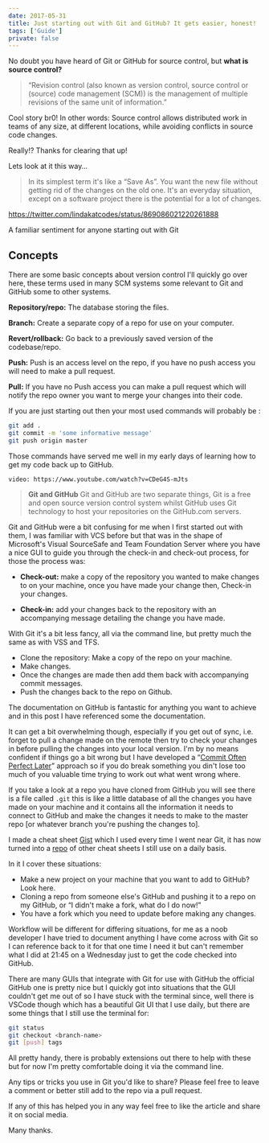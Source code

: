 ```yaml
---
date: 2017-05-31
title: Just starting out with Git and GitHub? It gets easier, honest!
tags: ['Guide']
private: false
---
```


No doubt you have heard of Git or GitHub for source control, but
**what is source control?**

> “Revision control (also known as version control, source control or
> (source) code management (SCM)) is the management of multiple
> revisions of the same unit of information.”

Cool story br0! In other words: Source control allows distributed work
in teams of any size, at different locations, while avoiding conflicts
in source code changes.

Really!? Thanks for clearing that up!

Lets look at it this way…

> In its simplest term it's like a “Save As”. You want the new file
> without getting rid of the changes on the old one. It's an everyday
> situation, except on a software project there is the potential for a
> lot of changes.

https://twitter.com/lindakatcodes/status/869086021220261888

A familiar sentiment for anyone starting out with Git

## Concepts

There are some basic concepts about version control I'll quickly go
over here, these terms used in many SCM systems some relevant to Git
and GitHub some to other systems.

**Repository/repo:** The database storing the files.

**Branch:** Create a separate copy of a repo for use on your computer.

**Revert/rollback:** Go back to a previously saved version of the
codebase/repo.

**Push:** Push is an access level on the repo, if you have no push
access you will need to make a pull request.

**Pull:** If you have no Push access you can make a pull request which
will notify the repo owner you want to merge your changes into their
code.

If you are just starting out then your most used commands will
probably be :

```bash
git add .
git commit -m 'some informative message'
git push origin master
```

Those commands have served me well in my early days of learning how to
get my code back up to GitHub.

`video: https://www.youtube.com/watch?v=CDeG4S-mJts`

> **Git and GitHub** Git and GitHub are two separate things, Git is a
> free and open source version control system whilst GitHub uses Git
> technology to host your repositories on the GitHub.com servers.

Git and GitHub were a bit confusing for me when I first started out
with them, I was familiar with VCS before but that was in the shape of
Microsoft's Visual SourceSafe and Team Foundation Server where you
have a nice GUI to guide you through the check-in and check-out
process, for those the process was:

- **Check-out:** make a copy of the repository you wanted to make
  changes to on your machine, once you have made your change then,
  Check-in your changes.

- **Check-in:** add your changes back to the repository with an
  accompanying message detailing the change you have made.

With Git it's a bit less fancy, all via the command line, but pretty
much the same as with VSS and TFS.

- Clone the repository: Make a copy of the repo on your machine.
- Make changes.
- Once the changes are made then add them back with accompanying
  commit messages.
- Push the changes back to the repo on Github.

The documentation on GitHub is fantastic for anything you want to
achieve and in this post I have referenced some the documentation.

It can get a bit overwhelming though, especially if you get out of
sync, i.e. forget to pull a change made on the remote then try to
check your changes in before pulling the changes into your local
version. I'm by no means confident if things go a bit wrong but I have
developed a “[Commit Often Perfect Later]” approach so if you do break
something you din't lose too much of you valuable time trying to work
out what went wrong where.

If you take a look at a repo you have cloned from GitHub you will see
there is a file called `.git` this is like a little database of all
the changes you have made on your machine and it contains all the
information it needs to connect to GitHub and make the changes it
needs to make to the master repo [or whatever branch you're pushing
the changes to].

I made a cheat sheet [Gist] which I used every time I went near Git,
it has now turned into a [repo] of other cheat sheets I still use on a
daily basis.

In it I cover these situations:

- Make a new project on your machine that you want to add to GitHub?
  Look here.
- Cloning a repo from someone else's GitHub and pushing it to a repo
  on my GitHub, or “I didn't make a fork, what do I do now!”
- You have a fork which you need to update before making any changes.

Workflow will be different for differing situations, for me as a noob
developer I have tried to document anything I have come across with
Git so I can reference back to it for that one time I need it but
can't remember what I did at 21:45 on a Wednesday just to get the code
checked into GitHub.

There are many GUIs that integrate with Git for use with GitHub the
official GitHub one is pretty nice but I quickly got into situations
that the GUI couldn't get me out of so I have stuck with the terminal
since, well there is VSCode though which has a beautiful Git UI that I
use daily, but there are some things that I still use the terminal
for:

```bash
git status
git checkout <branch-name>
git [push] tags
```

All pretty handy, there is probably extensions out there to help with
these but for now I'm pretty comfortable doing it via the command
line.

Any tips or tricks you use in Git you'd like to share? Please feel
free to leave a comment or better still add to the repo via a pull
request.

If any of this has helped you in any way feel free to like the article
and share it on social media.

Many thanks.

<!-- LINKS -->

[commit often perfect later]:
  https://gist.github.com/SethRobertson/1540906/68feeabfe906ec1eb893e4fa45f402795ed6e62c#commit
[gist]:
  https://gist.github.com/spences10/5c492e197e95158809a83650ff97fc3a#useful-git-commands
[repo]: https://github.com/spences10/cheat-sheets
